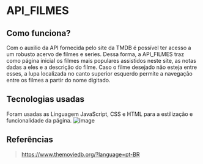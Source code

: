 # API_FILMES

## Como funciona?
  Com o auxilio da API fornecida pelo site da TMDB é possível ter acesso a um robusto acervo de filmes e series. Dessa forma, a API_FILMES traz como página inicial os filmes mais populares assistidos neste site, as notas dadas a eles e a descrição do filme. Caso o filme desejado não esteja entre esses, a lupa localizada no canto superior esquerdo permite a navegação entre os filmes a partir do nome digitado.
  
  
 ## Tecnologias usadas
 Foram usadas as Linguagem JavaScript, CSS e HTML para a estilização e funcionalidade da página.
 ![image](https://user-images.githubusercontent.com/88160134/157441999-96704499-9080-4405-8e49-cb9fca15b5ef.png)

 
 
 ## Referências
 > https://www.themoviedb.org/?language=pt-BR
